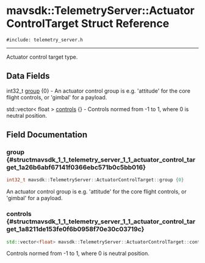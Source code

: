 # mavsdk::TelemetryServer::ActuatorControlTarget Struct Reference
`#include: telemetry_server.h`

----


Actuator control target type. 


## Data Fields


int32_t [group](#structmavsdk_1_1_telemetry_server_1_1_actuator_control_target_1a26b6abf67141f0366ebc571b0c5bb016) {0} - An actuator control group is e.g. 'attitude' for the core flight controls, or 'gimbal' for a payload.

std::vector< float > [controls](#structmavsdk_1_1_telemetry_server_1_1_actuator_control_target_1a8211de153fe0f6b0958f70e30c03719c) {} - Controls normed from -1 to 1, where 0 is neutral position.


## Field Documentation


### group {#structmavsdk_1_1_telemetry_server_1_1_actuator_control_target_1a26b6abf67141f0366ebc571b0c5bb016}

```cpp
int32_t mavsdk::TelemetryServer::ActuatorControlTarget::group {0}
```


An actuator control group is e.g. 'attitude' for the core flight controls, or 'gimbal' for a payload.


### controls {#structmavsdk_1_1_telemetry_server_1_1_actuator_control_target_1a8211de153fe0f6b0958f70e30c03719c}

```cpp
std::vector<float> mavsdk::TelemetryServer::ActuatorControlTarget::controls {}
```


Controls normed from -1 to 1, where 0 is neutral position.

